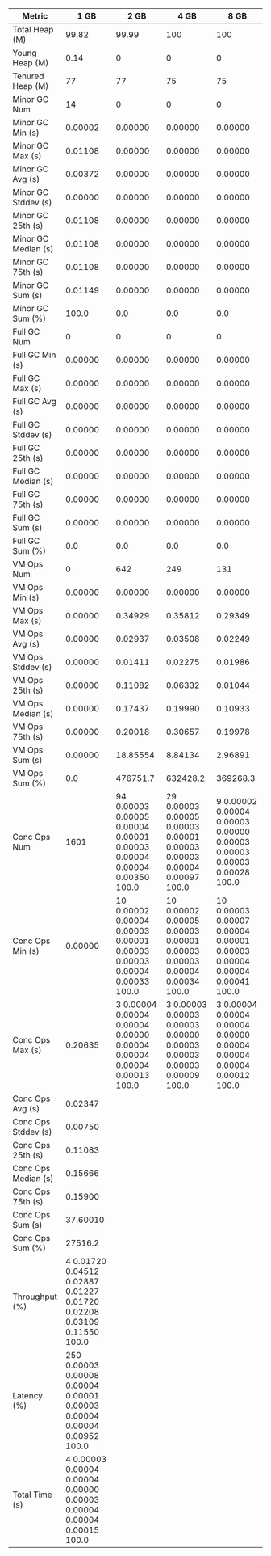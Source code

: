 | Metric | 1 GB | 2 GB | 4 GB | 8 GB |
|------|----|----|----|----|
| Total Heap (M) | 99.82 | 99.99 | 100 | 100 |
| Young Heap (M) | 0.14 | 0 | 0 | 0 |
| Tenured Heap (M) | 77 | 77 | 75 | 75 |
| Minor GC Num | 14 | 0 | 0 | 0 |
| Minor GC Min (s) | 0.00002 | 0.00000 | 0.00000 | 0.00000 |
| Minor GC Max (s) | 0.01108 | 0.00000 | 0.00000 | 0.00000 |
| Minor GC Avg (s) | 0.00372 | 0.00000 | 0.00000 | 0.00000 |
| Minor GC Stddev (s) | 0.00000 | 0.00000 | 0.00000 | 0.00000 |
| Minor GC 25th (s) | 0.01108 | 0.00000 | 0.00000 | 0.00000 |
| Minor GC Median (s) | 0.01108 | 0.00000 | 0.00000 | 0.00000 |
| Minor GC 75th (s) | 0.01108 | 0.00000 | 0.00000 | 0.00000 |
| Minor GC Sum (s) | 0.01149 | 0.00000 | 0.00000 | 0.00000 |
| Minor GC Sum (%) | 100.0 | 0.0 | 0.0 | 0.0 |
| Full GC Num | 0 | 0 | 0 | 0 |
| Full GC Min (s) | 0.00000 | 0.00000 | 0.00000 | 0.00000 |
| Full GC Max (s) | 0.00000 | 0.00000 | 0.00000 | 0.00000 |
| Full GC Avg (s) | 0.00000 | 0.00000 | 0.00000 | 0.00000 |
| Full GC Stddev (s) | 0.00000 | 0.00000 | 0.00000 | 0.00000 |
| Full GC 25th (s) | 0.00000 | 0.00000 | 0.00000 | 0.00000 |
| Full GC Median (s) | 0.00000 | 0.00000 | 0.00000 | 0.00000 |
| Full GC 75th (s) | 0.00000 | 0.00000 | 0.00000 | 0.00000 |
| Full GC Sum (s) | 0.00000 | 0.00000 | 0.00000 | 0.00000 |
| Full GC Sum (%) | 0.0 | 0.0 | 0.0 | 0.0 |
| VM Ops Num | 0 | 642 | 249 | 131 |
| VM Ops Min (s) | 0.00000 | 0.00000 | 0.00000 | 0.00000 |
| VM Ops Max (s) | 0.00000 | 0.34929 | 0.35812 | 0.29349 |
| VM Ops Avg (s) | 0.00000 | 0.02937 | 0.03508 | 0.02249 |
| VM Ops Stddev (s) | 0.00000 | 0.01411 | 0.02275 | 0.01986 |
| VM Ops 25th (s) | 0.00000 | 0.11082 | 0.06332 | 0.01044 |
| VM Ops Median (s) | 0.00000 | 0.17437 | 0.19990 | 0.10933 |
| VM Ops 75th (s) | 0.00000 | 0.20018 | 0.30657 | 0.19978 |
| VM Ops Sum (s) | 0.00000 | 18.85554 | 8.84134 | 2.96891 |
| VM Ops Sum (%) | 0.0 | 476751.7 | 632428.2 | 369268.3 |
| Conc Ops Num | 1601 | 94	0.00003	0.00005	0.00004	0.00001	0.00003	0.00004	0.00004	0.00350	100.0 | 29	0.00003	0.00005	0.00003	0.00001	0.00003	0.00003	0.00004	0.00097	100.0 | 9	0.00002	0.00004	0.00003	0.00000	0.00003	0.00003	0.00003	0.00028	100.0 |
| Conc Ops Min (s) | 0.00000 | 10	0.00002	0.00004	0.00003	0.00001	0.00003	0.00003	0.00004	0.00033	100.0 | 10	0.00002	0.00005	0.00003	0.00001	0.00003	0.00003	0.00004	0.00034	100.0 | 10	0.00003	0.00007	0.00004	0.00001	0.00003	0.00004	0.00004	0.00041	100.0 |
| Conc Ops Max (s) | 0.20635 | 3	0.00004	0.00004	0.00004	0.00000	0.00004	0.00004	0.00004	0.00013	100.0 | 3	0.00003	0.00003	0.00003	0.00000	0.00003	0.00003	0.00003	0.00009	100.0 | 3	0.00004	0.00004	0.00004	0.00000	0.00004	0.00004	0.00004	0.00012	100.0 |
| Conc Ops Avg (s) | 0.02347 |  |  |  |
| Conc Ops Stddev (s) | 0.00750 |  |  |  |
| Conc Ops 25th (s) | 0.11083 |  |  |  |
| Conc Ops Median (s) | 0.15666 |  |  |  |
| Conc Ops 75th (s) | 0.15900 |  |  |  |
| Conc Ops Sum (s) | 37.60010 |  |  |  |
| Conc Ops Sum (%) | 27516.2 |  |  |  |
| Throughput (%) | 4	0.01720	0.04512	0.02887	0.01227	0.01720	0.02208	0.03109	0.11550	100.0 |  |  |  |
| Latency (%) | 250	0.00003	0.00008	0.00004	0.00001	0.00003	0.00004	0.00004	0.00952	100.0 |  |  |  |
| Total Time (s) | 4	0.00003	0.00004	0.00004	0.00000	0.00003	0.00004	0.00004	0.00015	100.0 |  |  |  |
